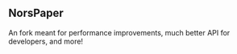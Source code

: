 ## NorsPaper

An fork meant for performance improvements, much better API for developers, and more!
